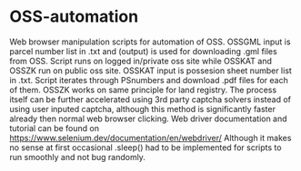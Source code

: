 # OSS-automation
Web browser manipulation scripts for automation of OSS.
OSSGML input is parcel number list in .txt and (output) is used for downloading .gml files from OSS. Script runs on logged in/private oss site while OSSKAT and OSSZK run on public oss site.
OSSKAT input is possesion sheet number list in .txt. Script iterates through PSnumbers and download .pdf files for each of them.
OSSZK works on same principle for land registry.
The process itself can be further accelerated using 3rd party captcha solvers instead of using user inputed captcha, although this method is significantly faster already then normal web browser clicking.
Web driver documentation and tutorial can be found on https://www.selenium.dev/documentation/en/webdriver/
Although it makes no sense at first occasional .sleep() had to be implemented for scripts to run smoothly and not bug randomly.
